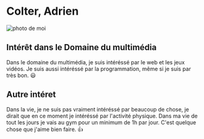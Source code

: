 # Colter, Adrien

![photo de moi](photo_moi.jpg)

## Intérêt dans le Domaine du multimédia
Dans le domaine du multimédia, je suis intéréssé par le web et les jeux vidéos. Je suis aussi intéréssé par la programmation, même si je suis par très bon. :smiley:
## Autre intéret
Dans la vie, je ne suis pas vraiment intéréssé par beaucoup de chose, je dirait que en ce moment je intéréssé par l'activité physique. Dans ma vie de tout les jours je vais au gym pour un minimum de 1h par jour. C'est quelque chose que j'aime bien faire. :thumbsup:
